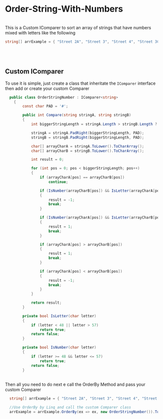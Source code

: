 # Order-String-With-Numbers

<br/>This is a Custom IComparer to sort an array of strings that have numbers mixed with letters like the following
```csharp
string[] arrExample = { "Street 2A", "Street 3", "Street 4", "Street 3C", "Street 12", "Street 1B", "Street 1", "Street 2", "Street 3A1", "Street 3BC", "Street 3A","Street 22C" };
```

<br/><br/>
## Custom IComparer

To use it is simple, just create a class that inheritate the `IComparer` interface then add or create your custom Comparer
```csharp
  public class OrderStringNumber : IComparer<string>
    {
        const char PAD = '#';

        public int Compare(string stringA, string stringB)
        {
            int biggerStringLength = stringA.Length > stringB.Length ? stringA.Length : stringB.Length;

            stringA = stringA.PadRight(biggerStringLength, PAD);
            stringB = stringB.PadRight(biggerStringLength, PAD);

            char[] arrayCharA = stringA.ToLower().ToCharArray();
            char[] arrayCharB = stringB.ToLower().ToCharArray();

            int result = 0;

            for (int pos = 0; pos < biggerStringLength; pos++)
            {
                if (arrayCharA[pos] == arrayCharB[pos])
                    continue;

                if (IsNumber(arrayCharB[pos]) && IsLetter(arrayCharA[pos]))
                {
                    result = -1;
                    break;
                }

                if (IsNumber(arrayCharA[pos]) && IsLetter(arrayCharB[pos]))
                {
                    result = 1;
                    break;
                }

                if (arrayCharA[pos] > arrayCharB[pos])
                {
                    result = 1;
                    break;
                }

                if (arrayCharA[pos] < arrayCharB[pos])
                {
                    result = -1;
                    break;
                }
            }

            return result;
        }

        private bool IsLetter(char letter)
        {
            if (letter < 48 || letter > 57)
                return true;
            return false;
        }

        private bool IsNumber(char letter)
        {
            if (letter >= 48 && letter <= 57)
                return true;
            return false;
        }

```
<br/>Then all you need to do next e call the OrderBy Method and pass your custom Comparer
```csharp
  string[] arrExample = { "Street 2A", "Street 3", "Street 4", "Street 3C", "Street 12", "Street 1B", "Street 1", "Street 2", "Street 3A1", "Street 3BC", "Street 3A","Street 22C" };

  //Use OrderBy by Linq and call the custom Comparer class
  arrExample = arrExample.OrderBy(ex => ex, new OrderStringNumber()).ToArray();
```
